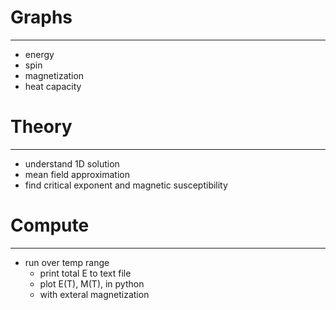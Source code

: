# Graphs
---
- energy
- spin
- magnetization
- heat capacity

# Theory
---
- understand 1D solution
- mean field approximation
- find critical exponent and magnetic susceptibility
# Compute
---
- run over temp range
    - print total E to text file
    - plot E(T), M(T),  in python
    - with exteral magnetization




